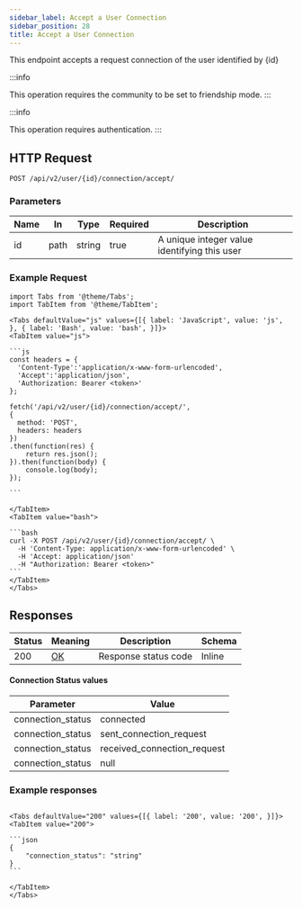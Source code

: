 ```yaml
---
sidebar_label: Accept a User Connection
sidebar_position: 28
title: Accept a User Connection
---
```


This endpoint accepts a request connection of the user identified by \{id}

:::info

This operation requires the community to be set to friendship mode.
:::

:::info

This operation requires authentication.
:::

## HTTP Request

`POST /api/v2/user/{id}/connection/accept/`

### Parameters

|Name|In|Type|Required|Description|
|---|---|---|---|---|
|id|path|string|true|A unique integer value identifying this user|

### Example Request

````mdx-code-block
import Tabs from '@theme/Tabs';
import TabItem from '@theme/TabItem';

<Tabs defaultValue="js" values={[{ label: 'JavaScript', value: 'js', }, { label: 'Bash', value: 'bash', }]}>
<TabItem value="js">

```js
const headers = {
  'Content-Type':'application/x-www-form-urlencoded',
  'Accept':'application/json',
  'Authorization: Bearer <token>'
};

fetch('/api/v2/user/{id}/connection/accept/',
{
  method: 'POST',
  headers: headers
})
.then(function(res) {
    return res.json();
}).then(function(body) {
    console.log(body);
});

```

</TabItem>
<TabItem value="bash">

```bash
curl -X POST /api/v2/user/{id}/connection/accept/ \
  -H 'Content-Type: application/x-www-form-urlencoded' \
  -H 'Accept: application/json'
  -H "Authorization: Bearer <token>"
```
</TabItem>
</Tabs>
````

## Responses

|Status|Meaning|Description|Schema|
|---|---|---|---|
| 200    | [OK](https://tools.ietf.org/html/rfc7231#section-6.3.1) | Response status code | Inline |

#### Connection Status values

| Parameter         | Value                       |
|-------------------|-----------------------------|
| connection_status | connected                   |
| connection_status | sent_connection_request     |
| connection_status | received_connection_request |
| connection_status | null                        | 

### Example responses


````mdx-code-block

<Tabs defaultValue="200" values={[{ label: '200', value: '200', }]}>
<TabItem value="200">

```json
{
    "connection_status": "string"
}
```

</TabItem>
</Tabs>
````






